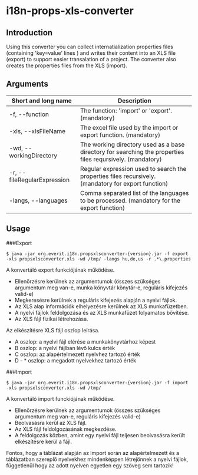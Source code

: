 i18n-props-xls-converter
========================

## Introduction

Using this converter you can collect internatialization properties files (containing 'key=value' 
lines ) and writes their content into an XLS file (export) to support easier transalation of a 
project. The converter also creates the properties files from the XLS (import).

## Arguments
Short and long name | Description
------------------- | -----------
-f, --function | The function: 'import' or 'export'. (mandatory)
-xls, --xlsFileName | The excel file used by the import or export function. (mandatory)
-wd, --workingDirectory | The working directory used as a base directory for searching the properties files reqursively. (mandatory)
-r, --fileRegularExpression | Regular expression used to search the properties files recursively. (mandatory for export function)
-langs, --languages | Comma separated list of the languages to be processed. (mandatory for the export function)

## Usage

###Export
```
$ java -jar org.everit.i18n.propsxlsconverter-{version}.jar -f export -xls propsxlsconverter.xls -wd /tmp/ -langs hu,de,us -r .*\.properties
```
A konvertáló export funkciójának működése.
* Ellenőrzésre kerülnek az argumentumok (összes szükséges argumentum meg van-e, munka könyvtár könytár-e, reguláris kifejezés valid-e)
* Megkeresésre kerülnek a reguláris kifejezés alapján a nyelvi fájlok.
* Az XLS alap információk elhelyezésre kerülnek az XLS munkafüzetben.
* A nyelvi fájlok feldolgozása és az XLS munkafüzet folyamatos bővítése.
* Az XLS fájl fizikai létrehozása.

Az elkészítésre XLS fájl oszlop leírása.
* A oszlop: a nyelvi fájl elérése a munkakönyvtárhoz képest
* B oszlop: a nyelvi fájlban lévő kulcs érték
* C oszlop: az alapértelmezett nyelvhez tartozó érték
* D - * oszlop: a megadott nyelvekhez tartozó érték

###Import
```
$ java -jar org.everit.i18n.propsxlsconverter-{version}.jar -f import -xls propsxlsconverter.xls -wd /tmp/
```
A konvertáló import funckiójának működése.

* Ellenőrzésre kerülnek az argumentumok (összes szükséges argumentum meg van-e, reguláris kifejezés valid-e)
* Beolvasásra kerül az XLS fájl.
* Az XLS fájl feldolgozásának megkezdése.
* A feldolgozás közben, amint egy nyelvi fájl teljesen beolvasásra került elkészítésre kerül a fájl.

Fontos, hogy a táblázat alapján az import során az alapértelmezett és a táblázatban szereplő nyelvekhez mindenképpen létrejönnek a nyelvi fájlok, függetlenül hogy az adott nyelven egyetlen egy szöveg sem tartozik!
